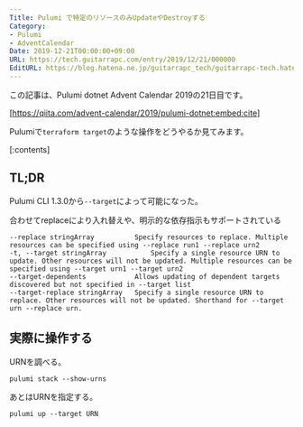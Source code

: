 ```yaml
---
Title: Pulumi で特定のリソースのみUpdateやDestroyする
Category:
- Pulumi
- AdventCalendar
Date: 2019-12-21T00:00:00+09:00
URL: https://tech.guitarrapc.com/entry/2019/12/21/000000
EditURL: https://blog.hatena.ne.jp/guitarrapc_tech/guitarrapc-tech.hatenablog.com/atom/entry/26006613478877754
---
```


この記事は、Pulumi dotnet Advent Calendar 2019の21日目です。

[https://qiita.com/advent-calendar/2019/pulumi-dotnet:embed:cite]

Pulumiで`terraform target`のような操作をどうやるか見てみます。

[:contents]

## TL;DR

Pulumi CLI 1.3.0から`--target`によって可能になった。

合わせてreplaceにより入れ替えや、明示的な依存指示もサポートされている

```plaintext
--replace stringArray          Specify resources to replace. Multiple resources can be specified using --replace run1 --replace urn2
-t, --target stringArray           Specify a single resource URN to update. Other resources will not be updated. Multiple resources can be specified using --target urn1 --target urn2
--target-dependents            Allows updating of dependent targets discovered but not specified in --target list
--target-replace stringArray   Specify a single resource URN to replace. Other resources will not be updated. Shorthand for --target urn --replace urn.
```

## 実際に操作する

URNを調べる。

```shell
pulumi stack --show-urns
```

あとはURNを指定する。

```shell
pulumi up --target URN
```
